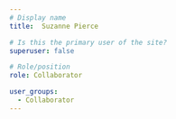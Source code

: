 ```yaml
---
# Display name
title:  Suzanne Pierce

# Is this the primary user of the site?
superuser: false

# Role/position
role: Collaborator

user_groups:
  - Collaborator
---
```

